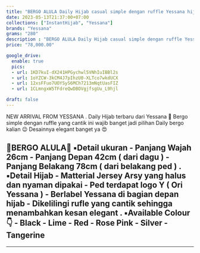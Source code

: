 ```yaml
---
title: "BERGO ALULA Daily Hijab casual simple dengan ruffle Yessana hijab"
date: 2023-05-13T21:37:00+07:00
collections: ["InstantHijab", "Yessana"]
brands: "Yessana"
grams: "280"
description : "BERGO ALULA Daily Hijab casual simple dengan ruffle Yessana hijab"
price: "78,000.00"

google_drive:
  enable: true
  pics:
  - url: 1KD7kuI-dX241HPGychwl5VNhIuIBBl2s
  - url: 1oYZCW-3kCM4J7pIhzU0-XLTco7wkdUCX
  - url: 12xsFFuo7UOYSyS6MCh7213mNqtUasFIZ
  - url: 1CLmngxW5TFdreQwDBOVgjfsgUu_L9hjl

draft: false
---
```


NEW ARRIVAL FROM YESSANA 
.
Daily Hijab terbaru dari Yessana 🥳
Bergo simple dengan ruffle yang cantik ini wajib banget jadi pilihan Daily bergo kalian 😉
Desainnya elegant banget ya 😍

🌺BERGO ALULA🌺
▪️Detail ukuran
     - Panjang Wajah 26cm 
     - Panjang Depan 42cm ( dari dagu )
     - Panjang Belakang 78cm ( dari belakang ped ) 
.
▪️Detail Hijab
      - Matterial Jersey Arsy yang halus dan nyaman dipakai
      - Ped terdapat logo Y ( Ori Yessana )
      - Berlabel Yessana di bagian depan hijab
      - Dikelilingi rufle yang cantik sehingga menambahkan kesan elegant
.
▪️Available Colour 👇
    - Black
    - Lime
    - Red
    - Rose Pink
    - Silver
    - Tangerine
----------        
----------
